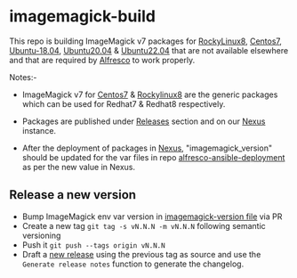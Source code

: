 # imagemagick-build

This repo is building ImageMagick v7 packages for [RockyLinux8](https://github.com/Alfresco/imagemagick-build/tree/main/.github/actions/rockylinux-build), [Centos7](https://github.com/Alfresco/imagemagick-build/tree/main/.github/actions/centos-build), [Ubuntu-18.04](https://github.com/Alfresco/imagemagick-build/tree/main/.github/actions/Ubuntu18.04-build), [Ubuntu20.04](https://github.com/Alfresco/imagemagick-build/tree/main/.github/actions/Ubuntu20.04-build) & [Ubuntu22.04](https://github.com/Alfresco/imagemagick-build/tree/main/.github/actions/Ubuntu22.04-build) that are
not available elsewhere and that are required by
[Alfresco](https://docs.alfresco.com/content-services/latest/support/) to work properly.

Notes:- 

* ImageMagick v7 for [Centos7](https://github.com/Alfresco/imagemagick-build/tree/main/.github/actions/centos-build) & [Rockylinux8](https://github.com/Alfresco/imagemagick-build/tree/main/.github/actions/rockylinux-build) are the generic packages which can be used for Redhat7 & Redhat8 respectively.

* Packages are published under [Releases](https://github.com/Alfresco/imagemagick-build/releases) section and on our [Nexus](https://nexus.alfresco.com/nexus/service/local/repositories/thirdparty/content/org/imagemagick/imagemagick-distribution/) instance.

* After the deployment of packages in [Nexus](https://nexus.alfresco.com/nexus/service/local/repositories/thirdparty/content/org/imagemagick/imagemagick-distribution/), "imagemagick_version" should be updated for the var files in repo [alfresco-ansible-deployment](https://github.com/Alfresco/alfresco-ansible-deployment/tree/master/roles/transformers/vars) as per the new value in Nexus.

## Release a new version

* Bump ImageMagick env var version in [imagemagick-version file](https://github.com/Alfresco/imagemagick-build/blob/main/.github/actions/imagemagick-version) via PR
* Create a new tag `git tag -s vN.N.N -m vN.N.N` following semantic versioning
* Push it `git push --tags origin vN.N.N`
* Draft a [new release](https://github.com/Alfresco/imagemagick-build/releases/new) using the previous tag as source and use the `Generate release notes` function to generate the changelog.
